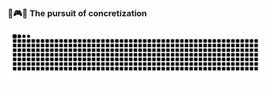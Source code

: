 ### 🤖🎮️🧐 The pursuit of concretization

<!--
**zade23/zade23** is a ✨ _special_ ✨ repository because its `README.md` (this file) appears on your GitHub profile.

Here are some ideas to get you started:

- 🔭 I’m currently working on ...
- 🌱 I’m currently learning ...
- 👯 I’m looking to collaborate on ...
- 🤔 I’m looking for help with ...
- 💬 Ask me about ...
- 📫 How to reach me: ...
- 😄 Pronouns: ...
- ⚡ Fun fact: ...
-->

<picture>
  <source media="(prefers-color-scheme: dark)" srcset="https://raw.githubusercontent.com/zade23/zade23/output/github-contribution-grid-snake-dark.svg">
  <source media="(prefers-color-scheme: light)" srcset="https://raw.githubusercontent.com/zade23/zade23/output/github-contribution-grid-snake.svg">
  <img alt="github contribution grid snake animation" src="https://raw.githubusercontent.com/zade23/zade23/output/github-contribution-grid-snake.svg">
</picture>

